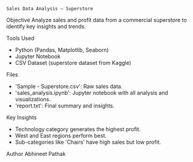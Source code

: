     Sales Data Analysis – Superstore

 Objective
Analyze sales and profit data from a commercial superstore to identify key insights and trends.

 Tools Used
- Python (Pandas, Matplotlib, Seaborn)
- Jupyter Notebook
- CSV Dataset (superstore dataset from Kaggle)

 Files
- 'Sample - Superstore.csv': Raw sales data.
- 'sales_analysis.ipynb': Jupyter notebook with all analysis and visualizations.
- 'report.txt': Final summary and insights.

 Key Insights
- Technology category generates the highest profit.
- West and East regions perform best.
- Sub-categories like 'Chairs' have high sales but low profit.

 Author
  Abhineet Pathak
